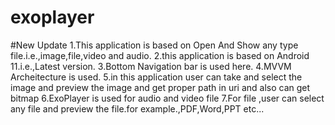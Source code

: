 # exoplayer

#New Update
1.This application is based on Open And Show any type file.i.e.,image,file,video and audio.
2.this application is based on Android 11.i.e.,Latest version.
3.Bottom Navigation bar is used here.
4.MVVM Archeitecture is used.
5.in this application user can take and select the image and preview the image and get proper path in uri and also can get bitmap
6.ExoPlayer is used for audio and video file
7.For file ,user can select any file and preview the file.for example.,PDF,Word,PPT etc...
